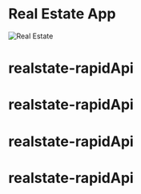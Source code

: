 # Real Estate App

![Real Estate](https://i.ibb.co/jTW4bFC/image.png)
# realstate-rapidApi
# realstate-rapidApi
# realstate-rapidApi
# realstate-rapidApi
